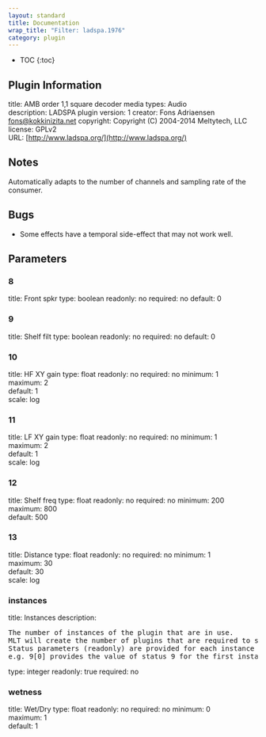 ```yaml
---
layout: standard
title: Documentation
wrap_title: "Filter: ladspa.1976"
category: plugin
---
```

* TOC
{:toc}

## Plugin Information

title: AMB order 1,1 square decoder
media types:
Audio  
description: LADSPA plugin
version: 1
creator: Fons Adriaensen <fons@kokkinizita.net>
copyright: Copyright (C) 2004-2014 Meltytech, LLC  
license: GPLv2  
URL: [http://www.ladspa.org/](http://www.ladspa.org/)  

## Notes

Automatically adapts to the number of channels and sampling rate of the consumer.

## Bugs

* Some effects have a temporal side-effect that may not work well.


## Parameters

### 8

title: Front spkr  type: boolean
readonly: no
required: no
default: 0  

### 9

title: Shelf filt  type: boolean
readonly: no
required: no
default: 0  

### 10

title: HF XY gain  type: float
readonly: no
required: no
minimum: 1  
maximum: 2  
default: 1  
scale: log  

### 11

title: LF XY gain  type: float
readonly: no
required: no
minimum: 1  
maximum: 2  
default: 1  
scale: log  

### 12

title: Shelf freq  type: float
readonly: no
required: no
minimum: 200  
maximum: 800  
default: 500  

### 13

title: Distance  type: float
readonly: no
required: no
minimum: 1  
maximum: 30  
default: 30  
scale: log  

### instances

title: Instances  description:
<pre>
The number of instances of the plugin that are in use.
MLT will create the number of plugins that are required to support the number of audio channels.
Status parameters (readonly) are provided for each instance and are accessed by specifying the instance number after the identifier (starting at zero).
e.g. 9[0] provides the value of status 9 for the first instance.
</pre>
type: integer
readonly: true
required: no

### wetness

title: Wet/Dry  type: float
readonly: no
required: no
minimum: 0  
maximum: 1  
default: 1  

